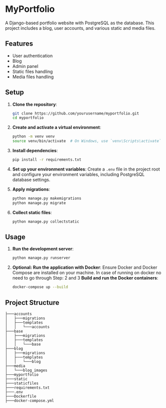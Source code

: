 # MyPortfolio

A Django-based portfolio website with PostgreSQL as the database. This project includes a blog, user accounts, and various static and media files.

## Features

- User authentication
- Blog
- Admin panel
- Static files handling
- Media files handling

## Setup

1. **Clone the repository**:
    ```bash
    git clone https://github.com/yourusername/myportfolio.git
    cd myportfolio
    ```

2. **Create and activate a virtual environment**:
    ```bash
    python -m venv venv
    source venv/bin/activate  # On Windows, use `venv\Scripts\activate`
    ```

3. **Install dependencies**:
    ```bash
    pip install -r requirements.txt
    ```

4. **Set up your environment variables**:
    Create a `.env` file in the project root and configure your environment variables, including PostgreSQL database settings.

5. **Apply migrations**:
    ```bash
    python manage.py makemigrations
    python manage.py migrate
    ```

6. **Collect static files**:
    ```bash
    python manage.py collectstatic
    ```

## Usage

1. **Run the development server**:
    ```bash
    python manage.py runserver
    ```

2. **Optional: Run the application with Docker**:
    Ensure Docker and Docker Compose are installed on your machine.
    In case of running on docker no need to go through Step: 2 and 3
    **Build and run the Docker containers**:
    ```bash
    docker-compose up --build
    ```

## Project Structure

```plaintext
├───accounts
│   ├───migrations
│   ├───templates
│   │   └───accounts
├───base
│   ├───migrations
│   ├───templates
│   │   └───base
├───blog
│   ├───migrations
│   ├───templates
│   │   └───blog
├───media
│   └───blog_images
├───myportfolio
├───static
├───staticfiles
├───requirements.txt
├───.env
├───Dockerfile
├───docker-compose.yml

